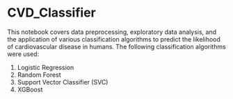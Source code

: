 # CVD_Classifier
This notebook covers data preprocessing, exploratory data analysis, and the application of various classification algorithms to predict the likelihood of cardiovascular disease in humans. The following classification algorithms were used:
1. Logistic Regression
2. Random Forest
3. Support Vector Classifier (SVC)
4. XGBoost
